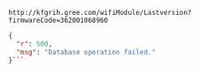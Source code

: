`http://kfgrih.gree.com/wifiModule/Lastversion?firmwareCode=362001068960`

```json
{
  "r": 500,
  "msg": "Database operation failed."
}```